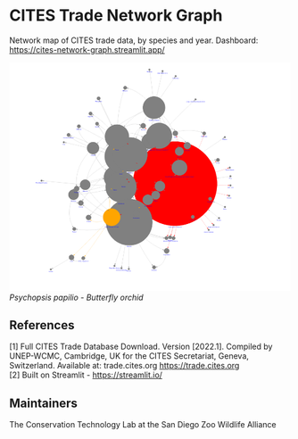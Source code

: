 # CITES Trade Network Graph

Network map of CITES trade data, by species and year. Dashboard: https://cites-network-graph.streamlit.app/

![Example](/data/Psychopsis_papilio.png)
*Psychopsis papilio - Butterfly orchid*

## References
<a id="1">[1]</a> Full CITES Trade Database Download. Version [2022.1]. Compiled by UNEP-WCMC, Cambridge, UK for the CITES Secretariat, Geneva, Switzerland. Available at: trade.cites.org https://trade.cites.org  
<a id="2">[2]</a> Built on Streamlit - https://streamlit.io/

## Maintainers
The Conservation Technology Lab at the San Diego Zoo Wildlife Alliance
